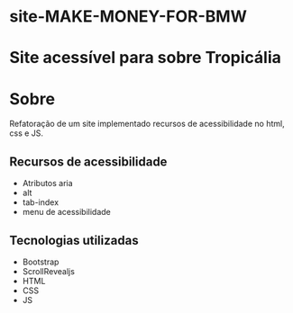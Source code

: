 # site-MAKE-MONEY-FOR-BMW
# Site acessível para sobre Tropicália
# Sobre
Refatoração  de um  site implementado recursos de acessibilidade no html, css e JS.
## Recursos de acessibilidade 
- Atributos aria
- alt
- tab-index
- menu de acessibilidade 
## Tecnologias utilizadas 
- Bootstrap
- ScrollRevealjs
- HTML
- CSS
- JS